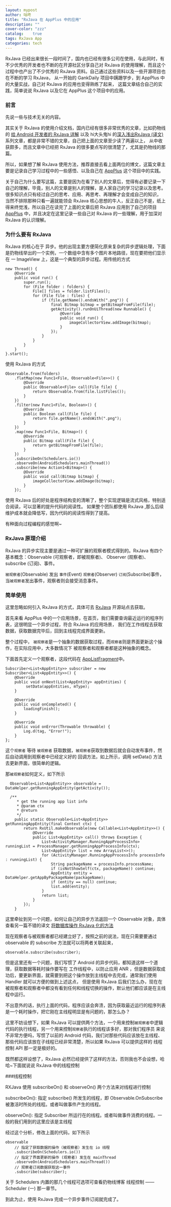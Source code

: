 ```yaml
---
layout: mypost
author: 咕咚
title: "RxJava 在 AppPlus 中的应用"
description: ""
cover-color: "zzz"
catalog:    true
tags: RxJava App 
categories: tech 
---
```

RxJava 已经出来很长一段时间了，国内也已经有很多公司在使用，与此同时，有不少优秀的开发者也不断的在开源社区分享自己对 RxJava
的使用理解，而且这个过程中也产出了不少优秀的 RxJava 资料。自己通过这些资料以及一些开源项目也在不断的学习 RxJava，
从一开始的 GankDaily 项目中蹒跚学步，到 AppPlus 中的大量实战，自己对 RxJava 的应用也变得熟练了起来，
这篇文章结合自己的实践，简单说说 RxJava 以及它在 AppPlus 这个项目中的应用。

### 前言

先说一些与技术无关的内容。

其实关于 RxJava 的使用介绍文档，国内已经有很多非常优秀的文章，比如扔物线的 [给 Android 开发者的 RxJava 详解](http://gank.io/post/560e15be2dca930e00da1083)
以及 hi大头鬼hi 的[深入浅出RxJava (译文)](http://blog.csdn.net/lzyzsd/article/details/41833541)系列文章，都是非常不错的文章，自己把上面的文章至少读了两遍以上，
从中收获颇多，而且文章中已经把 RxJava 的很多要点写的很清楚了，尤其是扔物线的那篇。

所以，如果想了解 RxJava 使用方法，推荐直接去看上面两位的博文，这篇文章主要是记录自己学习过程中的一些感悟、以及自己在 [AppPlus](https://github.com/maoruibin/AppPlus) 这个项目中的实践。

关于自己为什么要写这篇，主要是因为在看了别人的文章后，觉得有必要记录一下自己的理解，毕竟，别人的文章是别人的理解，是人家自己的学习记录以及思考。
很多知识点只有经过自己的思考、应用、再思考、再理解才会变成自己的知识，
当然不排除那种只看一遍就能领会 RxJava 核心思想的牛人，反正自己不是，纸上得来终觉浅，所以自己在读完了上面的文章后把 RxJava 应用到了自己的项目
[AppPlus](https://github.com/maoruibin/AppPlus) 中，并且决定在这里记录一些自己对 RxJava 的一些理解，用于加深对 RxJava 的认识理解。

### 为什么要有 RxJava

RxJava 的核心在于 异步。他的出现主要方便简化原来复杂的异步逻辑处理，下面是扔物线举出的一个实例，一个数组中含有多个图片本地路径，现在要把他们显示在
一 ImageView 上，这是一个典型的异步过程。用传统的方式

    new Thread() {
        @Override
        public void run() {
            super.run();
            for (File folder : folders) {
                File[] files = folder.listFiles();
                for (File file : files) {
                    if (file.getName().endsWith(".png")) {
                        final Bitmap bitmap = getBitmapFromFile(file);
                        getActivity().runOnUiThread(new Runnable() {
                            @Override
                            public void run() {
                                imageCollectorView.addImage(bitmap);
                            }
                        });
                    }
                }
            }
        }
    }.start();

使用 RxJava 的方式

    Observable.from(folders)
        .flatMap(new Func1<File, Observable<File>>() {
            @Override
            public Observable<File> call(File file) {
                return Observable.from(file.listFiles());
            }
        })
        .filter(new Func1<File, Boolean>() {
            @Override
            public Boolean call(File file) {
                return file.getName().endsWith(".png");
            }
        })
        .map(new Func1<File, Bitmap>() {
            @Override
            public Bitmap call(File file) {
                return getBitmapFromFile(file);
            }
        })
        .subscribeOn(Schedulers.io())
        .observeOn(AndroidSchedulers.mainThread())
        .subscribe(new Action1<Bitmap>() {
            @Override
            public void call(Bitmap bitmap) {
                imageCollectorView.addImage(bitmap);
            }
        });

使用 RxJava 后的好处是程序结构变的清晰了，整个实现逻辑是流式风格，特别适合阅读，可以显著的提升代码的阅读性。
如果整个团队都使用 RxJava ,那么后续维护成本就会降低写，因为代码的阅读性得到了提高。

有种面向过程编程的感觉啊~

### RxJava 原理介绍

RxJava 的异步实现主要是通过一种可扩展的观察者模式得到的。RxJava 有四个基本概念：Observable (可观察者，即被观察者)、 Observer (观察者)、 subscribe (订阅)、事件。

`被观察者`(Observable) 发出 `事件`(Event) `观察者`(Observer) `订阅`(Subscribe)事件，当`被观察者`发出事件，观察者则会接受消息事件。


### 简单使用

这里忽略如何引入 RxJava 的方式，具体可去 [RxJava](https://github.com/ReactiveX/RxJava) 开源站点去获取。  

首先来看 AppPlus 中的一个应用场景，在首页，我们需要查询最近运行的程序列表，这很明显一个异步过程，符合 RxJava 的应用场景，
我们在工作线程去获取数据，获取数据完毕后，回到主线程完成界面更新。

整个过程中， `被观察者`是一个抽象的数据获取过程，而`观察者`则是界面更新这个操作，在实际应用中，大多数情况下
被观察者和观察者都是这种抽象的概念。

下面首先定义一个观察者，这段代码在 [AppListFragment](https://github.com/maoruibin/AppPlus/blob/04a177710d4914469f68860e16c7105004f82021/app/src/main/java/com/gudong/appkit/ui/fragment/AppListFragment.java#L284-L284)中。

    Subscriber<List<AppEntity>> subscriber = new Subscriber<List<AppEntity>>() {
        @Override
        public void onNext(List<AppEntity> appEntities) {
             setData(appEntities, mType);
        }

        @Override
        public void onCompleted() {
            loadingFinish();
        }

        @Override
        public void onError(Throwable throwable) {
            Log.d(tag, "Error!");
        }
    };

这个`观察者` 等待 `被观察者` 获取数据，`被观察者`获取到数据后就会自动发布事件，然后自动调用到观察者中已经定义好的
回调方法，如上所示，调用 setData() 方法去更新界面，很简单的逻辑。

那`被观察者`如何定义，如下所示

      Observable<List<AppEntity>> observable =  DataHelper.getRunningAppEntity(getActivity());

      /**
         * get the running app list info
         * @param ctx
         * @return
         */
        public static Observable<List<AppEntity>> getRunningAppEntity(final Context ctx) {
            return RxUtil.makeObservable(new Callable<List<AppEntity>>() {
                @Override
                public List<AppEntity> call() throws Exception {
                    List<ActivityManager.RunningAppProcessInfo> runningList = ProcessManager.getRunningAppProcessInfo(ctx);
                    List<AppEntity> list = new ArrayList<>();
                    for (ActivityManager.RunningAppProcessInfo processInfo : runningList) {
                        String packageName = processInfo.processName;
                        if (isNotShowSelf(ctx, packageName)) continue;
                        AppEntity entity = DataHelper.getAppByPackageName(packageName);
                        if (entity == null) continue;
                        list.add(entity);
                    }
                    return list;
                }
            });
        }

这里牵扯到另一个问题，如何让自己的异步方法返回一个 Observable 对象，具体查看另一篇不错的译文 [将数据库操作 RxJava 化的方法](http://www.devtf.cn/?p=734)

现在观察者与被观察者都已经建立好了，按照之前的说法，现在只需要要通过 observable 的 subscribe 方法就可以将两者关联起来，

    observable.subscribe(subscriber);

但是这里还有一个问题，我们写惯了 Android 的异步代码，都知道这样一个道理，获取数据等耗时操作要写在
工作线程中，以防止应用 ANR ，但是数据获取成功后，要更新界面，就需要到把这个操作放到主线程中去完成，通常我们使用 Handler 就可以方便的做到上述这点，
但是使用 RxJava 后我们怎么办，现在在被观察者和观察者中都没有看到任何和线程切换的操作，默认他们都应该是在主线程中运行。

不出意外的话，执行上面的代码，程序应该会奔溃，因为获取最近运行的程序列表是一个耗时操作，把它刚在主线程明显是有问题的，那怎么办？

这里不妨设想下，如果 RxJava 可以提供两个方法，一个用来控制`被观察者`中逻辑代码的执行线程，另一个用来控制`观察者`执行的线程该多好，那对我们程序员
来说不非常方便吗，写惯了以前的 Android 代码，我们对那些代码应该放在主线程、那些代码应该放在子线程已经非常清楚，所以如果 RxJava 可以提供这样的
线程控制 API 那一定是极好的。

既然都这样设想了，RxJava 必然已经提供了这样的方法，否则我也不会设想，哈哈~下面就说说 RxJava 中的线程控制

###线程控制

RXJava 使用 subscribeOn() 和 observeOn() 两个方法来对线程进行控制

subscribeOn(): 指定 subscribe() 所发生的线程，即 Observable.OnSubscribe 被激活时所处的线程。或者叫做事件产生的线程。

observeOn(): 指定 Subscriber 所运行在的线程。或者叫做事件消费的线程。一般的我们用到的这里应该是主线程

经过这个分析，修改上面的代码，如下所示

    observable
        // 指定了获取数据的操作（被观察者）发生在 io 线程
        .subscribeOn(Schedulers.io())
        // 指定了界面更新的操作 (观察者) 发生在 mainThread
        .observeOn(AndroidSchedulers.mainThread())
        // 观察者订阅数据获取这一事件
        .subscribe(subscriber);

关于 Schedulers 内置的那几个线程可选项可查看扔物线博客 线程控制 —— Scheduler (一) 那一章节。

到此为止，使用 RxJava 完成一个异步事件订阅就完成了。           
